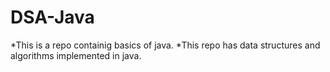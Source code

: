 # DSA-Java
*This is a repo containig basics of java.
*This repo has data structures and algorithms implemented in java.
